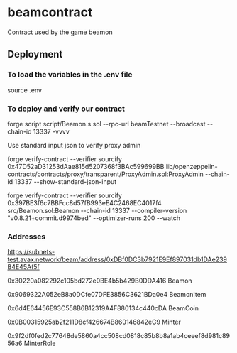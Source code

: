 # beamcontract
Contract used by the game beamon

## Deployment

### To load the variables in the .env file
source .env

### To deploy and verify our contract
forge script script/Beamon.s.sol --rpc-url beamTestnet --broadcast --chain-id 13337 -vvvv

Use standard input json to verify proxy admin 

forge verify-contract --verifier sourcify 0x47D52aD31253dAae815d5207368f3BAc599699BB lib/openzeppelin-contracts/contracts/proxy/transparent/ProxyAdmin.sol:ProxyAdmin --chain-id 13337 --show-standard-json-input

forge verify-contract --verifier sourcify 0x397BE3f6c7BBFcc8d57fB993eE4C2468EC4017f4 src/Beamon.sol:Beamon --chain-id 13337  --compiler-version "v0.8.21+commit.d9974bed" --optimizer-runs 200  --watch

### Addresses
https://subnets-test.avax.network/beam/address/0xDBf0DC3b7921E9Ef897031db1DAe239B4E45Af5f

0x30220a082292c105bd272e0BE4b5b429B0DDA416 Beamon

0x9069322A052eB8a0DCfe07DFE3856C3621BDa0e4 BeamonItem

0x6d4E64456E93C558B6B12319A4F880134c440cDA BeamCoin

0x0B00315925ab2f211D8cf426674B860146842eC9 Minter

0x9f2df0fed2c77648de5860a4cc508cd0818c85b8b8a1ab4ceeef8d981c8956a6 MinterRole
